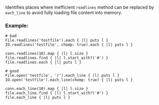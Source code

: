 Identifies places where inefficient `readlines` method
can be replaced by `each_line` to avoid fully loading file content into memory.

### Example:

    # bad
    File.readlines('testfile').each { |l| puts l }
    IO.readlines('testfile', chomp: true).each { |l| puts l }

    conn.readlines(10).map { |l| l.size }
    file.readlines.find { |l| l.start_with?('#') }
    file.readlines.each { |l| puts l }

    # good
    File.open('testfile', 'r').each_line { |l| puts l }
    IO.open('testfile').each_line(chomp: true) { |l| puts l }

    conn.each_line(10).map { |l| l.size }
    file.each_line.find { |l| l.start_with?('#') }
    file.each_line { |l| puts l }
